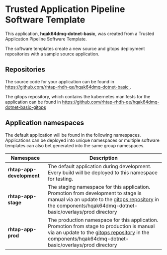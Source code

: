 # Trusted Application Pipeline Software Template

This application, **hqak64dmq-dotnet-basic**, was created from a Trusted Application Pipeline Software Template.

The software templates create a new source and gitops deployment repositories with a sample source application. 

## Repositories

The source code for your application can be found in [https://github.com/rhtap-rhdh-qe/hqak64dmq-dotnet-basic ](https://github.com/rhtap-rhdh-qe/hqak64dmq-dotnet-basic ).
 
The gitops repository, which contains the kubernetes manifests for the application can be found in 
[https://github.com/rhtap-rhdh-qe/hqak64dmq-dotnet-basic-gitops ](https://github.com/rhtap-rhdh-qe/hqak64dmq-dotnet-basic-gitops ) 

## Application namespaces 

The default application will be found in the following namespaces. Applications can be deployed into unique namespaces or multiple software templates can also bet generated into the same group namespaces.  

|  Namespace   |  Description   |  
| -------- | -------- |   
| **rhtap-app-development** | The default application during development. Every build will be deployed to this namespace for testing. | 
| **rhtap-app-stage** | The staging namespace for this application. Promotion from development to stage is manual via an update to the [gitops repository](https://github.com/rhtap-rhdh-qe/hqak64dmq-dotnet-basic-gitops ) in the components/hqak64dmq-dotnet-basic/overlays/prod directory |  
| **rhtap-app-prod** | The production namespace for this application. Promotion from stage to production is manual via an update to the [gitops repository](https://github.com/rhtap-rhdh-qe/hqak64dmq-dotnet-basic-gitops ) in the components/hqak64dmq-dotnet-basic/overlays/prod directory | 